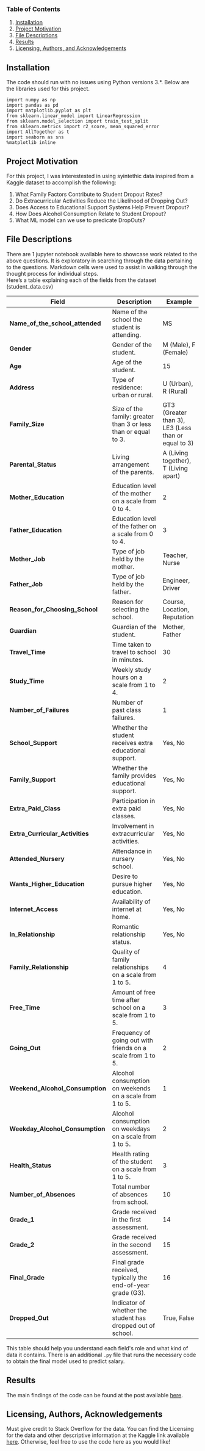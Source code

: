 
### Table of Contents 

1. [Installation](#installation)
2. [Project Motivation](#motivation)
3. [File Descriptions](#files)
4. [Results](#results)
5. [Licensing, Authors, and Acknowledgements](#licensing)

## Installation <a name="installation"></a>

The code should run with no issues using Python versions 3.*. Below are the libraries used for this project.
```
import numpy as np
import pandas as pd
import matplotlib.pyplot as plt
from sklearn.linear_model import LinearRegression
from sklearn.model_selection import train_test_split
from sklearn.metrics import r2_score, mean_squared_error
import AllTogether as t
import seaborn as sns
%matplotlib inline
```

## Project Motivation<a name="motivation"></a>

For this project, I was interestested in using syintethic data inspired from a Kaggle dataset to accomplish the following:
1. What Family Factors Contribute to Student Dropout Rates?
2. Do Extracurricular Activities Reduce the Likelihood of Dropping Out?
3. Does Access to Educational Support Systems Help Prevent Dropout?
4. How Does Alcohol Consumption Relate to Student Dropout?
5. What ML model can we use to predicate DropOuts?

## File Descriptions <a name="files"></a>

There are 1 jupyter notebook available here to showcase work related to the above questions. It is exploratory in searching through the data pertaining to the questions.  Markdown cells were used to assist in walking through the thought process for individual steps.  
Here’s a table explaining each of the fields from the dataset (student_data.csv)

| Field                           | Description                                                                                  | Example                                      |
|---------------------------------|----------------------------------------------------------------------------------------------|----------------------------------------------|
| **Name_of_the_school_attended** | Name of the school the student is attending.                                                | MS                                           |
| **Gender**                      | Gender of the student.                                                                       | M (Male), F (Female)                        |
| **Age**                         | Age of the student.                                                                         | 15                                           |
| **Address**                     | Type of residence: urban or rural.                                                           | U (Urban), R (Rural)                        |
| **Family_Size**                 | Size of the family: greater than 3 or less than or equal to 3.                              | GT3 (Greater than 3), LE3 (Less than or equal to 3) |
| **Parental_Status**             | Living arrangement of the parents.                                                            | A (Living together), T (Living apart)       |
| **Mother_Education**            | Education level of the mother on a scale from 0 to 4.                                         | 2                                            |
| **Father_Education**            | Education level of the father on a scale from 0 to 4.                                         | 3                                            |
| **Mother_Job**                  | Type of job held by the mother.                                                               | Teacher, Nurse                               |
| **Father_Job**                  | Type of job held by the father.                                                               | Engineer, Driver                             |
| **Reason_for_Choosing_School**  | Reason for selecting the school.                                                               | Course, Location, Reputation                |
| **Guardian**                    | Guardian of the student.                                                                     | Mother, Father                               |
| **Travel_Time**                 | Time taken to travel to school in minutes.                                                   | 30                                           |
| **Study_Time**                  | Weekly study hours on a scale from 1 to 4.                                                    | 2                                            |
| **Number_of_Failures**          | Number of past class failures.                                                                | 1                                            |
| **School_Support**              | Whether the student receives extra educational support.                                       | Yes, No                                      |
| **Family_Support**              | Whether the family provides educational support.                                              | Yes, No                                      |
| **Extra_Paid_Class**            | Participation in extra paid classes.                                                          | Yes, No                                      |
| **Extra_Curricular_Activities** | Involvement in extracurricular activities.                                                    | Yes, No                                      |
| **Attended_Nursery**            | Attendance in nursery school.                                                                 | Yes, No                                      |
| **Wants_Higher_Education**      | Desire to pursue higher education.                                                            | Yes, No                                      |
| **Internet_Access**             | Availability of internet at home.                                                             | Yes, No                                      |
| **In_Relationship**             | Romantic relationship status.                                                                  | Yes, No                                      |
| **Family_Relationship**         | Quality of family relationships on a scale from 1 to 5.                                       | 4                                            |
| **Free_Time**                   | Amount of free time after school on a scale from 1 to 5.                                      | 3                                            |
| **Going_Out**                   | Frequency of going out with friends on a scale from 1 to 5.                                   | 2                                            |
| **Weekend_Alcohol_Consumption** | Alcohol consumption on weekends on a scale from 1 to 5.                                      | 1                                            |
| **Weekday_Alcohol_Consumption** | Alcohol consumption on weekdays on a scale from 1 to 5.                                      | 2                                            |
| **Health_Status**               | Health rating of the student on a scale from 1 to 5.                                          | 3                                            |
| **Number_of_Absences**          | Total number of absences from school.                                                         | 10                                           |
| **Grade_1**                     | Grade received in the first assessment.                                                       | 14                                           |
| **Grade_2**                     | Grade received in the second assessment.                                                      | 15                                           |
| **Final_Grade**                 | Final grade received, typically the end-of-year grade (G3).                                   | 16                                           |
| **Dropped_Out**                 | Indicator of whether the student has dropped out of school.                                   | True, False                                  |

This table should help you understand each field's role and what kind of data it contains.
There is an additional `.py` file that runs the necessary code to obtain the final model used to predict salary.

## Results<a name="results"></a>

The main findings of the code can be found at the post available [here](https://medium.com/@josh_2774/how-do-you-become-a-developer-5ef1c1c68711).

## Licensing, Authors, Acknowledgements<a name="licensing"></a>

Must give credit to Stack Overflow for the data.  You can find the Licensing for the data and other descriptive information at the Kaggle link available [here](https://www.kaggle.com/stackoverflow/so-survey-2017/data).  Otherwise, feel free to use the code here as you would like! 

